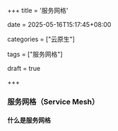 +++
title = '服务网格'

date = 2025-05-16T15:17:45+08:00

categories = ["云原生"]

tags = ["服务网格"]

draft = true

+++



### 服务网格（Service Mesh）



#### 什么是服务网格

